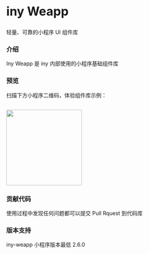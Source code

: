 <div class="card">
  <div class="van-doc-intro">
    <h2 style="margin: 0; font-size: 32px; line-height: 60px;">iny Weapp</h2>
    <p>轻量、可靠的小程序 UI 组件库</p>
  </div>
</div>

### 介绍

Iny Weapp 是 iny 内部使用的小程序基础组件库

### 预览

扫描下方小程序二维码，体验组件库示例：

<img src="https://inyou.oss-cn-hangzhou.aliyuncs.com/code.jpg" style="width: 200px; height: 200px; margin-top: 15px; box-shadow: none" >


### 贡献代码

使用过程中发现任何问题都可以提交 Pull Rquest 到代码库


### 版本支持

iny-weapp 小程序版本最低 2.6.0